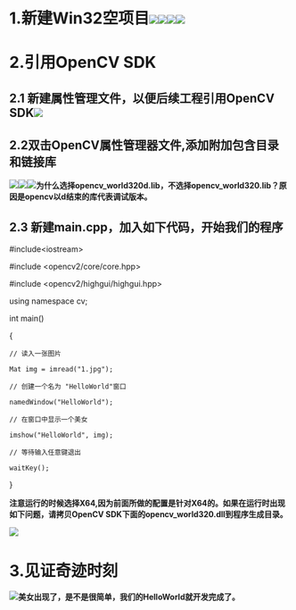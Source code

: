 # 1.新建Win32空项目![](/assets/1.3.1.png)![](/assets/1.3.2.png)![](/assets/1.3.3.png)![](/assets/1.3.4.png)

# 2.引用OpenCV SDK

## 2.1 新建属性管理文件，以便后续工程引用OpenCV SDK![](/assets/1.3.5.png)

## 2.2双击OpenCV属性管理器文件,添加附加包含目录和链接库

![](/assets/1.3.6.png)![](/assets/1.3.7.png)![](/assets/1.3.8.png)**为什么选择opencv\_world320d.lib，不选择opencv\_world320.lib？原因是opencv以d结束的库代表调试版本。**

## 2.3 新建main.cpp，加入如下代码，开始我们的程序

\#include&lt;iostream&gt;

\#include &lt;opencv2/core/core.hpp&gt;

\#include &lt;opencv2/highgui/highgui.hpp&gt;

using namespace cv;

int main\(\)

{

```
// 读入一张图片

Mat img = imread("1.jpg");

// 创建一个名为 "HelloWorld"窗口  

namedWindow("HelloWorld");

// 在窗口中显示一个美女

imshow("HelloWorld", img);

// 等待输入任意键退出

waitKey();
```

}

**注意运行的时候选择X64,因为前面所做的配置是针对X64的。如果在运行时出现如下问题，请拷贝OpenCV SDK下面的opencv\_world320.dll到程序生成目录。**

![](/assets/1.3.9.png)

# 3.见证奇迹时刻

![](/assets/1.3.10png)**美女出现了，是不是很简单，我们的HelloWorld就开发完成了。**

